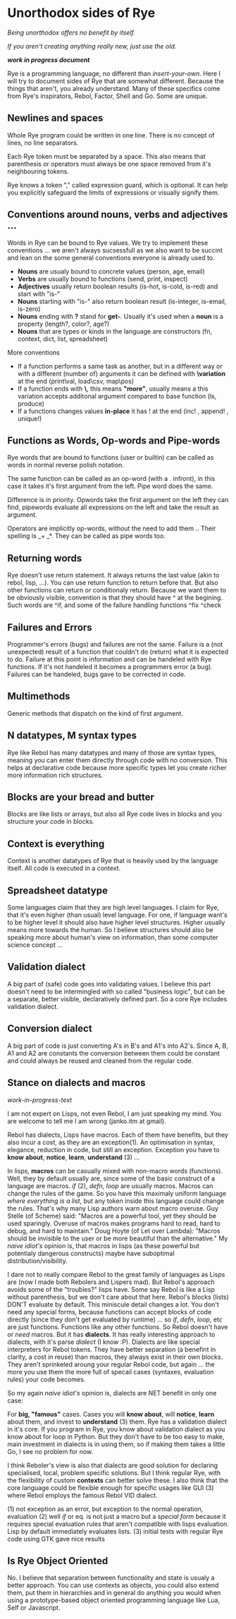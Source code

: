 # Unorthodox sides of Rye

_Being unorthodox offers no benefit by itself._ 

_If you aren't creating anything really new, just use the old._

_**work in progress document**_

Rye is a programming language, no different than _insert-your-own_. Here I will try to document sides of Rye that are somewhat different. Because the things that aren't, you already understand.
Many of these specifics come from Rye's inspirators, Rebol, Factor, Shell and Go. Some are unique. 

## Newlines and spaces

Whole Rye program could be written in one line. There is no concept of lines, no line separators.

Each Rye token must be separated by a space. This also means that parenthesis or operators must always be one space removed from it's neighbouring tokens. 

Rye knows a token "," called expression guard, which is optional. It can help you explicitly safeguard the limits of expressions or visually signify them.

## Conventions around nouns, verbs and adjectives ...

Words in Rye can be bound to Rye values. We try to implement these conventions ... we aren't always sucsessfull as we also want to be succint and lean on the
some general conventions everyone is already used to.

* **Nouns** are usualy bound to concrete values (person, age, email)
* **Verbs** are usually bound to functions (send, print, inspect)
* **Adjectives** usually return boolean results (is-hot, is-cold, is-red) and start with "is-"
* **Nouns** starting with "is-" also return boolean result (is-integer, is-email, is-zero)
* **Nouns** ending with **?** stand for **get-**. Usually it's used when a **noun** is a property (length?, color?, age?)
* **Nouns** that are types or kinds in the language are constructors (fn, context, dict, list, spreadsheet)

More conventions
  
* If a function performs a same task as another, but in a different way or with a different (number of) arguments it can be defined with **\variation** at the end (print\val, load\csv, map\pos)
* If a function ends with **\\**, this means **"more"**, usually means a this variation accepts additonal argument compared to base function (ls\, produce\)
* If a functions changes values **in-place** it has ! at the end (inc! , append! , unique!)
  

## Functions as Words, Op-words and Pipe-words

Rye words that are bound to functions (user or builtin) can be called as words in normal reverse polish notation.

The same function can be called as an op-word (with a . infront), in this case it takes it's first argument from the left. Pipe word does the same.

Difference is in priority. Opwords take the first argument on the left they can find, pipewords evaluate all expressions on the left and take the result as argument.

Operators are implicitly op-words, without the need to add them .. Their spelling is _+ _*. They can be called as pipe words too.

## Returning words

Rye doesn't use return statement. It always returns the last value (akin to rebol, lisp, ...). You can use return function to return before that. But also other functions can return or conditionaly return. Because we want them
to be obviously visible, convention is that they should have ^ at the begining. Such words are ^if, and some of the failure handling functions ^fix ^check 

## Failures and Errors

Programmer's errors (bugs) and failures are not the same. Failure is a (not unexpected) result of a function that couldn't do (return) what it is expected to do. 
Failure at this point is information and can be handeled with Rye functions. If it's not handeled it becomes  a programmers error (a bug). Failures can be handeled, bugs gave to be corrected in code.

## Multimethods

Generic methods that dispatch on the kind of first argument.

## N datatypes, M syntax types

Rye like Rebol has many datatypes and many of those are syntax types, meaning you can enter them directly through code with no conversion. This helps at declarative code because more specific types let you create richer more information rich structures.

## Blocks are your bread and butter

Blocks are like lists or arrays, but also all Rye code lives in blocks and you structure your code in blocks.

## Context is everything

Context is another datatypes of Rye that is heavily used by the language itself. All code is executed in a context. 

## Spreadsheet datatype

Some languages claim that they are high level languages. I claim for Rye, that it's even higher (than usual) level language. For one, if language want's to be higher level it should also have higher level structures. Higher 
usually means more towards the human. So I believe structures should also be speaking more about human's view on information, than some computer science concept ...

## Validation dialect

A big part of (safe) code goes into validating values. I believe this part doesn't need to be intermingled with so called "business logic", but can be a separate, better visible, declaratively defined part. So a core Rye includes validation dialect.

## Conversion dialect

A big part of code is just converting A's in B's and A1's into A2's. Since A, B, A1 and A2 are constants the conversion between them could be constant and could always be reused and cleaned from the regular code.

## Stance on dialects and macros

_work-in-progress-text_

I am not expert on Lisps, not even Rebol, I am just speaking my mind. You are welcome to tell me I am wrong (janko.itm at gmail).

Rebol has dialects, Lisps have macros. Each of them have benefits, but they also incur a cost, as they are an exception(1).
An optimisation in syntax, elegance, reduction in code, but still an exception. Exception you have to **know** **about**, **notice**, **learn**, **understand** (3) ...

In lisps, **macros** can be casually mixed with non-macro words (functions). Well, they by default usually are, since some of the basic construct of a language are macros. *if* (2), *defn*, *loop* are usually macros.
Macros can change the rules of the game. So you have this maximaly uniform language _where everything is a list_, but any token inside this language could change the rules. That's why many Lisp authors warn about macro overuse.
Guy Stelle (of Scheme) said: "Macros are a powerful tool, yet they should be used sparingly. Overuse of macros makes programs hard to read, hard to debug, and hard to maintain."
Doug Hoyte (of Let over Lambda): "Macros should be invisible to the user or be more beautiful than the alternative."
My _naive idiot's_ opinion is, that macros in lisps (as these powerful but potentialy dangerous constructs) maybe have suboptimal distribution/visibility.

I dare not to really compare Rebol to the great family of languages as Lisps are (now I made both Rebolers and Lispers mad). But Rebol's approach avoids some of the "troubles?" lisps have. Some say
Rebol is like a Lisp without parenthesis, but we don't care about that here. Rebol's blocks (lists) DON'T evaluate by default. This miniscule detail changes a lot. You don't need any special forms, because functions can accept
blocks of code directly (since they don't get evaluated by runtime) ... so *if*, *defn*, *loop*, etc are just functions. Functions like any other functions. So Rebol doesn't have or _need_ macros. 
But it has **dialects**. It has really interesting approach to dialects, with it's parse _dialect_ (I know :P). Dialects are like special interpreters for Rebol tokens. They have better separation (a benefint in clarity, a cost in reuse)
than macros, they always exist in their own blocks. They aren't sprinkeled aroung your regular Rebol code, but again ... the more you use them the more full of specail cases (syntaxes, evaluation rules) your code becomes.

So my again _naive idiot's_ opinion is, dialects are NET benefit in only one case: 

For **big, "famous"** cases. Cases you will **know about**, will **notice**, **learn** about them, and invest to **understand** (3) them. Rye has a validation dialect in it's core. If you program in Rye, you know about
validation dialect as you know about for loop in Python. But they don't have to be too easy to make, main investment in dialects is in using them, so if making them takes a little Go, I see no problem for now.

I think Reboler's view is also that dialects are good solution for declaring specialised, local, problem specific solutions. But I think regular Rye, with the flexibility of custom **contexts** can better solve these. I also 
think that the core language could be flexible enough for specific usages like GUI (3) where Rebol employs the famous Rebol VID dialect.
 
(1) not exception as an error, but exception to the normal operation, evaluation
(2) well *if* or eq. is not just a macro but a _special form_ because it requires special evaluation rules that aren't compatible with lisps evaluation. Lisp by default immediately evaluates lists. 
(3) initial tests with regular Rye code using GTK gave nice results

## Is Rye Object Oriented

No. I believe that separation between functionality and state is usualy a better approach. You can use contexts as objects, you could also extend them, put them in hierarchies and in general do anything you would 
when using a prototype-based object oriented programming language like Lua, Self or Javascript.



